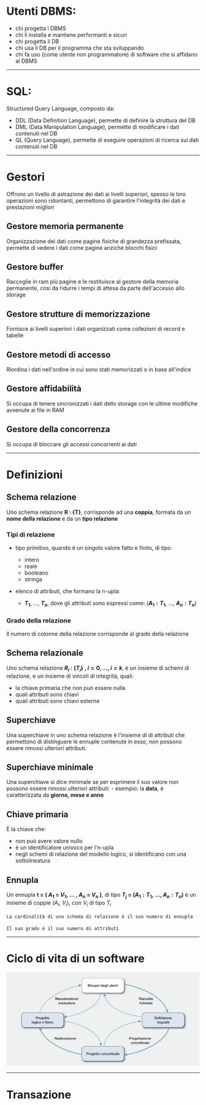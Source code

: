 <link rel="stylesheet" href="../style.css">

# Utenti DBMS:

-   chi progetta i DBMS
-   chi li installa e mantiene performanti e sicuri
-   chi progetta il DB
-   chi usa il DB per il programma che sta sviluppando
-   chi fa uso (come utente non programmatore) di software che si affidano ai DBMS

---

# SQL:

Structured Query Language, composto da:

-   DDL (Data Definition Language), permette di definire la struttura del DB
-   DML (Data Manipulation Language), permette di modificare i dati contenuti nel DB
-   QL (Query Language), permette di eseguire operazioni di ricerca sui dati contenuti nel DB

---

# Gestori

Offrono un livello di astrazione dei dati ai livelli superiori, spesso le loro operazioni sono ridontanti, permettono di garantire l'integrità dei dati e prestazioni migliori

## Gestore memoria permanente

Organizzazione dei dati come pagine fisiche di grandezza prefissata, permette di vedere i dati come pagine anziché blocchi fisici

## Gestore buffer

Raccoglie in ram più pagine e le restituisce al gestore della memoria permanente, così da ridurre i tempi di attesa da parte dell'accesso allo storage

## Gestore strutture di memorizzazione

Fornisce ai livelli superiori i dati organizzati come collezioni di record e tabelle

## Gestore metodi di accesso

Riordina i dati nell'ordine in cui sono stati memorizzati o in base all'indice

## Gestore affidabilità

Si occupa di tenere sincronizzati i dati dello storage con le ultime modifiche avvenute ai file in RAM

## Gestore della concorrenza

Si occupa di bloccare gli accessi concorrenti ai dati

---

# Definizioni

## Schema relazione

Uno schema relazione **R : {T}**, corrisponde ad una **coppia**, formata da un **nome della relazione** e da un **tipo relazione**

### Tipi di relazione

-   tipo primitivo, quando è un singolo valore fatto e finito, di tipo:
    -   intero
    -   reale
    -   booleano
    -   stringa
-   elenco di attributi, che formano la n-upla:

    -   **$T_{1}$**, ..., **$T_{n}$**, dove gli attributi sono espressi come: (**$A_{1} : T_{1}$**, ..., **$A_{n} : T_{n}$**)

### Grado della relazione

Il numero di colonne della relazione corrisponde al grado della relazione

## Schema relazionale

Uno schema relazione **$R_{i}$ : {$T_{i}$} , $i = 0, ..., i = k$**, è un insieme di schemi di relazione, e un insieme di vincoli di integrità, quali:

-   la chiave primaria che non può essere nulla
-   quali attributi sono chiavi
-   quali attributi sono chiavi esterne

## Superchiave

Una superchiave in uno schema relazione è l'insieme di di attributi che permettono di distinguere le ennuple contenute in esso, non possono essere rimossi ulteriori attributi.

## Superchiave minimale

Una superchiave si dice minimale se per esprimere il suo valore non possono essere rimossi ulteriori attributi: - esempio: la **data**, è caratterizzata da **giorno, mese e anno**

## Chiave primaria

È la chiave che:

-   non può avere valore nullo
-   è un identificatore univoco per l'n-upla
-   negli schemi di relazione del modello logico, si identificano con una sottolineatura

## Ennupla

Un ennupla
**t = ( $A_{1}$ = $V_{1}$, ... , $A_{n}$ = $V_{n}$ )**, di tipo **$T_{j}$ = ($A_{1} : T_{1}$, ..., $A_{n} : T_{n}$)** è un insieme di coppie ($A_{i}$, $V_{i}$), con $V_{i}$ di tipo $T_{i}$

`La cardinalità di uno schema di relazione è il suo numero di ennuple`

`Il suo grado è il suo numero di attributi`

---

# Ciclo di vita di un software

![Ciclo di vita di un software](./immagini/ciclo_vita_software.png)

---

# Transazione
